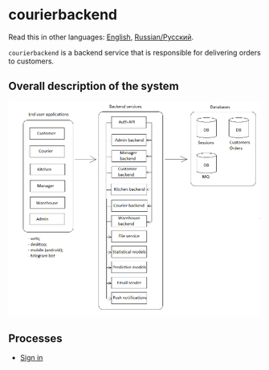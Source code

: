 # courierbackend

Read this in other languages: [English](courierbackend.md), [Russian/Русский](courierbackend.ru.md). 

`courierbackend` is a backend service that is responsible for delivering orders to customers. 

## Overall description of the system 

![system_overall](../img/system_overall.png)

## Processes 

- [Sign in](../processes/customer/signin.md)
